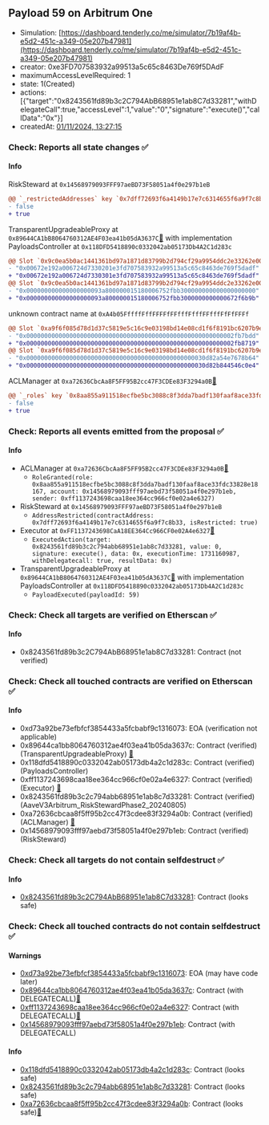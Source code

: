 ## Payload 59 on Arbitrum One

- Simulation: [https://dashboard.tenderly.co/me/simulator/7b19af4b-e5d2-451c-a349-05e207b47981](https://dashboard.tenderly.co/me/simulator/7b19af4b-e5d2-451c-a349-05e207b47981)
- creator: 0xe3FD707583932a99513a5c65c8463De769f5DAdF
- maximumAccessLevelRequired: 1
- state: 1(Created)
- actions: [{"target":"0x8243561fd89b3c2C794AbB68951e1ab8C7d33281","withDelegateCall":true,"accessLevel":1,"value":"0","signature":"execute()","callData":"0x"}]
- createdAt: [01/11/2024, 13:27:15](https://arbiscan.io/tx/0x6c45d1e32720a19f0a0f6c8df17edaa523c4398c0665b54ae03a5693bdc82f24)

### Check: Reports all state changes :white_check_mark:

#### Info


RiskSteward at `0x14568979093FFF97aeBD73F58051a4f0e297b1eB`
```diff
@@ `_restrictedAddresses` key `0x7dff72693f6a4149b17e7c6314655f6a9f7c8b33` @@
- false
+ true
```

TransparentUpgradeableProxy at `0x89644CA1bB8064760312AE4F03ea41b05dA3637C`[:ghost:](https://github.com/bgd-labs/aave-address-book "GovernanceV3Arbitrum.PAYLOADS_CONTROLLER") with implementation PayloadsController at `0x118DFD5418890c0332042ab05173Db4A2C1d283c`
```diff
@@ Slot `0x9c0ea5b0ac1441361bd97a1871d83799b2d794cf29a9954ddc2e33262e005d67` @@
- "0x00672e192a006724d7330201e3fd707583932a99513a5c65c8463de769f5dadf"
+ "0x00672e192a006724d7330301e3fd707583932a99513a5c65c8463de769f5dadf"
@@ Slot `0x9c0ea5b0ac1441361bd97a1871d83799b2d794cf29a9954ddc2e33262e005d68` @@
- "0x000000000000000000093a800000015180006752fbb300000000000000000000"
+ "0x000000000000000000093a800000015180006752fbb3000000000000672f6b9b"
```

unknown contract name at `0xA4b05FffffFffFFFFfFFfffFfffFFfffFfFfFFFf`
```diff
@@ Slot `0xa9f6f085d78d1d37c5819e5c16c9e03198bd14e08cd1f6f8191bc6207b9e9706` @@
- "0x0000000000000000000000000000000000000000000000000000000002fb7bdd"
+ "0x0000000000000000000000000000000000000000000000000000000002fb8719"
@@ Slot `0xa9f6f085d78d1d37c5819e5c16c9e03198bd14e08cd1f6f8191bc6207b9e970b` @@
- "0x00000000000000000000000000000000000000000000000030d82a54e7678b64"
+ "0x00000000000000000000000000000000000000000000000030d82b844546c0e4"
```

ACLManager at `0xa72636CbcAa8F5FF95B2cc47F3CDEe83F3294a0B`[:ghost:](https://github.com/bgd-labs/aave-address-book "AaveV3Arbitrum.ACL_MANAGER")
```diff
@@ `_roles` key `0x8aa855a911518ecfbe5bc3088c8f3dda7badf130faaf8ace33fdc33828e18167.members.0x14568979093fff97aebd73f58051a4f0e297b1eb` @@
- false
+ true
```


### Check: Reports all events emitted from the proposal :white_check_mark:

#### Info

- ACLManager at `0xa72636CbcAa8F5FF95B2cc47F3CDEe83F3294a0B`[:ghost:](https://github.com/bgd-labs/aave-address-book "AaveV3Arbitrum.ACL_MANAGER")
  - `RoleGranted(role: 0x8aa855a911518ecfbe5bc3088c8f3dda7badf130faaf8ace33fdc33828e18167, account: 0x14568979093fff97aebd73f58051a4f0e297b1eb, sender: 0xff1137243698caa18ee364cc966cf0e02a4e6327)`
- RiskSteward at `0x14568979093FFF97aeBD73F58051a4f0e297b1eB`
  - `AddressRestricted(contractAddress: 0x7dff72693f6a4149b17e7c6314655f6a9f7c8b33, isRestricted: true)`
- Executor at `0xFF1137243698CaA18EE364Cc966CF0e02A4e6327`[:ghost:](https://github.com/bgd-labs/aave-address-book "AaveV3Arbitrum.ACL_ADMIN, GovernanceV3Arbitrum.EXECUTOR_LVL_1")
  - `ExecutedAction(target: 0x8243561fd89b3c2c794abb68951e1ab8c7d33281, value: 0, signature: execute(), data: 0x, executionTime: 1731160987, withDelegatecall: true, resultData: 0x)`
- TransparentUpgradeableProxy at `0x89644CA1bB8064760312AE4F03ea41b05dA3637C`[:ghost:](https://github.com/bgd-labs/aave-address-book "GovernanceV3Arbitrum.PAYLOADS_CONTROLLER") with implementation PayloadsController at `0x118DFD5418890c0332042ab05173Db4A2C1d283c`
  - `PayloadExecuted(payloadId: 59)`

### Check: Check all targets are verified on Etherscan :white_check_mark:

#### Info

- 0x8243561fd89b3c2C794AbB68951e1ab8C7d33281: Contract (not verified) 

### Check: Check all touched contracts are verified on Etherscan :white_check_mark:

#### Info

- 0xd73a92be73efbfcf3854433a5fcbabf9c1316073: EOA (verification not applicable)
- 0x89644ca1bb8064760312ae4f03ea41b05da3637c: Contract (verified) (TransparentUpgradeableProxy) [:ghost:](https://github.com/bgd-labs/aave-address-book "GovernanceV3Arbitrum.PAYLOADS_CONTROLLER")
- 0x118dfd5418890c0332042ab05173db4a2c1d283c: Contract (verified) (PayloadsController) 
- 0xff1137243698caa18ee364cc966cf0e02a4e6327: Contract (verified) (Executor) [:ghost:](https://github.com/bgd-labs/aave-address-book "AaveV3Arbitrum.ACL_ADMIN, GovernanceV3Arbitrum.EXECUTOR_LVL_1")
- 0x8243561fd89b3c2c794abb68951e1ab8c7d33281: Contract (verified) (AaveV3Arbitrum_RiskStewardPhase2_20240805) 
- 0xa72636cbcaa8f5ff95b2cc47f3cdee83f3294a0b: Contract (verified) (ACLManager) [:ghost:](https://github.com/bgd-labs/aave-address-book "AaveV3Arbitrum.ACL_MANAGER")
- 0x14568979093fff97aebd73f58051a4f0e297b1eb: Contract (verified) (RiskSteward) 

### Check: Check all targets do not contain selfdestruct :white_check_mark:

#### Info

- [0x8243561fd89b3c2C794AbB68951e1ab8C7d33281](https://arbiscan.io/address/0x8243561fd89b3c2C794AbB68951e1ab8C7d33281): Contract (looks safe)

### Check: Check all touched contracts do not contain selfdestruct :white_check_mark:

#### Warnings

- [0xd73a92be73efbfcf3854433a5fcbabf9c1316073](https://arbiscan.io/address/0xd73a92be73efbfcf3854433a5fcbabf9c1316073): EOA (may have code later)
- [0x89644ca1bb8064760312ae4f03ea41b05da3637c](https://arbiscan.io/address/0x89644ca1bb8064760312ae4f03ea41b05da3637c): Contract (with DELEGATECALL)[:ghost:](https://github.com/bgd-labs/aave-address-book "GovernanceV3Arbitrum.PAYLOADS_CONTROLLER")
- [0xff1137243698caa18ee364cc966cf0e02a4e6327](https://arbiscan.io/address/0xff1137243698caa18ee364cc966cf0e02a4e6327): Contract (with DELEGATECALL)[:ghost:](https://github.com/bgd-labs/aave-address-book "AaveV3Arbitrum.ACL_ADMIN, GovernanceV3Arbitrum.EXECUTOR_LVL_1")
- [0x14568979093fff97aebd73f58051a4f0e297b1eb](https://arbiscan.io/address/0x14568979093fff97aebd73f58051a4f0e297b1eb): Contract (with DELEGATECALL)

#### Info

- [0x118dfd5418890c0332042ab05173db4a2c1d283c](https://arbiscan.io/address/0x118dfd5418890c0332042ab05173db4a2c1d283c): Contract (looks safe)
- [0x8243561fd89b3c2c794abb68951e1ab8c7d33281](https://arbiscan.io/address/0x8243561fd89b3c2c794abb68951e1ab8c7d33281): Contract (looks safe)
- [0xa72636cbcaa8f5ff95b2cc47f3cdee83f3294a0b](https://arbiscan.io/address/0xa72636cbcaa8f5ff95b2cc47f3cdee83f3294a0b): Contract (looks safe)[:ghost:](https://github.com/bgd-labs/aave-address-book "AaveV3Arbitrum.ACL_MANAGER")

